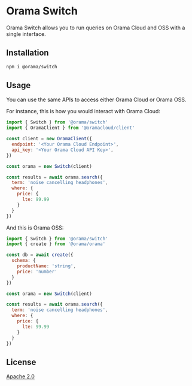 # Orama Switch

Orama Switch allows you to run queries on Orama Cloud and OSS with a single interface.

## Installation

```sh
npm i @orama/switch
```

## Usage

You can use the same APIs to access either Orama Cloud or Orama OSS.

For instance, this is how you would interact with Orama Cloud:

```js
import { Switch } from '@orama/switch'
import { OramaClient } from '@oramacloud/client'

const client = new OramaClient({
  endpoint: '<Your Orama Cloud Endpoint>',
  api_key: '<Your Orama Cloud API Key>',
})

const orama = new Switch(client)

const results = await orama.search({
  term: 'noise cancelling headphones',
  where: {
    price: {
      lte: 99.99
    }
  }
})
```

And this is Orama OSS:

```js
import { Switch } from '@orama/switch'
import { create } from '@orama/orama'

const db = await create({
  schema: {
    productName: 'string',
    price: 'number'
  }
})

const orama = new Switch(client)

const results = await orama.search({
  term: 'noise cancelling headphones',
  where: {
    price: {
      lte: 99.99
    }
  }
})
```

## License

[Apache 2.0](/LICENSE.md)